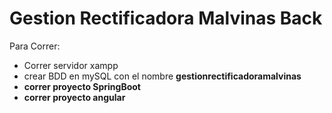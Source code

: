 # Gestion Rectificadora Malvinas Back
Para Correr: 
<ul>
<li>Correr servidor xampp</li>
<li>crear BDD en mySQL con el nombre <strong>gestionrectificadoramalvinas<strong> </li>
<li>correr proyecto SpringBoot</li>
<li>correr proyecto angular</li>
</ul>
